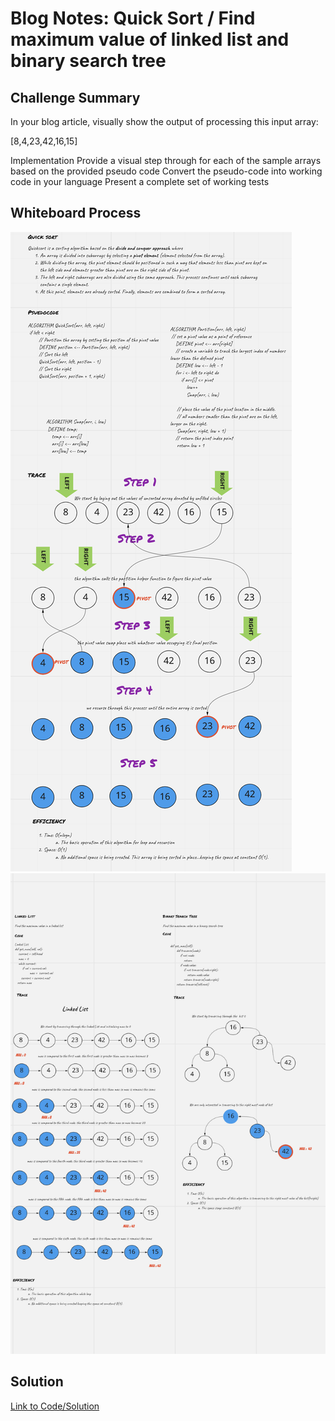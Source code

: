 # Blog Notes: Quick Sort / Find maximum value of linked list and binary search tree

##  Challenge Summary
In your blog article, visually show the output of processing this input array:

[8,4,23,42,16,15]

Implementation
Provide a visual step through for each of the sample arrays based on the provided pseudo code
Convert the pseudo-code into working code in your language
Present a complete set of working tests

## Whiteboard Process
![quick](quick.png)
![max](max.png)

## Solution
[Link to Code/Solution](quick_sort.py)
